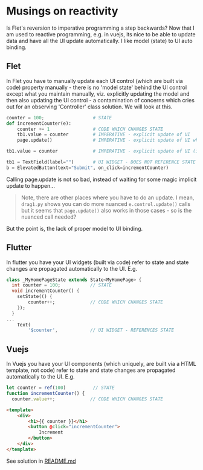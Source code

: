 # Musings on reactivity

Is Flet's reversion to imperative programming a step backwards?  Now that I am used to reactive programming, e.g. in vuejs, 
its nice to be able to update data and have all the UI update automatically.  I like model (state) to UI auto binding.

## Flet
In Flet you have to manually update each UI control (which are built via code) property
manually - there is no 'model state' behind the UI control except what you
maintain manually, viz. explicitly updating the model and then also updating the
UI control - a contamination of concerns which cries out for an observing
'Controller' class solution. We will look at this.


```python
counter = 100;                  # STATE
def incrementCounter(e):
    counter += 1                # CODE WHICH CHANGES STATE
    tb1.value = counter         # IMPERATIVE - explicit update of UI
    page.update()               # IMPERATIVE - explicit update of UI whereas in Vuejs and Flutter it is implicit !!!!!

tb1.value = counter             # IMPERATIVE - explicit update of UI (initial state refected to UI)

tb1 = TextField(label="")       # UI WIDGET - DOES NOT REFERENCE STATE
b = ElevatedButton(text="Submit", on_click=incrementCounter)
```

Calling page.update is not so bad, instead of waiting for some magic implicit update to happen...
> Note, there are other places where you have to do an update.  I mean, `drag1.py` shows you can do more nuanced
`e.control.update()` calls but it seems that `page.update()` also works in those cases - so is the nuanced call needed?

But the point is, the lack of proper model to UI binding.

## Flutter
In flutter you have your UI widgets (built via code) refer to state and state
changes are propagated automatically to the UI.  E.g.

```dart
class _MyHomePageState extends State<MyHomePage> {
  int counter = 100;           // STATE
  void incrementCounter() {
    setState(() {
        counter++;             // CODE WHICH CHANGES STATE
    });
  }  
...
    Text(
        '$counter',            // UI WIDGET - REFERENCES STATE
```

## Vuejs
In Vuejs you have your UI components (which uniquely, are built via a HTML
template, not code) refer to state and state changes are propagated
automatically to the UI.  E.g.

```js
let counter = ref(100)          // STATE
function incrementCounter() {
  counter.value++;             // CODE WHICH CHANGES STATE
```
```html
<template>
    <div>
        <h1>{{ counter }}</h1>
        <button @click="incrementCounter">
            Increment
        </button>
    </div>
</template>
```

See solution in [README.md](README.md)
